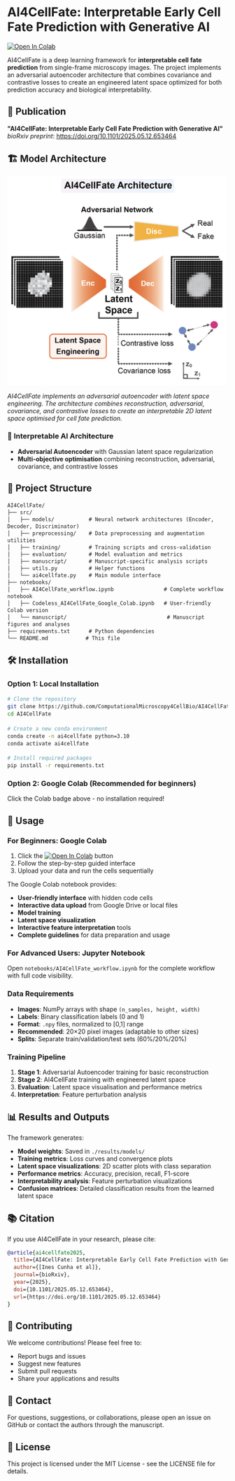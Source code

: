 # AI4CellFate: Interpretable Early Cell Fate Prediction with Generative AI

[![Open In Colab](https://colab.research.google.com/assets/colab-badge.svg)](https://colab.research.google.com/github/ComputationalMicroscopy4CellBio/AI4CellFate/blob/main/notebooks/Codeless_AI4CellFate_Google_Colab.ipynb)

AI4CellFate is a deep learning framework for **interpretable cell fate prediction** from single-frame microscopy images. The project implements an adversarial autoencoder architecture that combines covariance and contrastive losses to create an engineered latent space optimized for both prediction accuracy and biological interpretability.

## 📄 Publication

**"AI4CellFate: Interpretable Early Cell Fate Prediction with Generative AI"**  
*bioRxiv preprint*: https://doi.org/10.1101/2025.05.12.653464

## 🏗️ Model Architecture

<img src="./figures/model_architecture.png" alt="AI4CellFate Architecture" width="500">

*AI4CellFate implements an adversarial autoencoder with latent space engineering. The architecture combines reconstruction, adversarial, covariance, and contrastive losses to create an interpretable 2D latent space optimised for cell fate prediction.*


### 🧠 **Interpretable AI Architecture**
- **Adversarial Autoencoder** with Gaussian latent space regularization
- **Multi-objective optimisation** combining reconstruction, adversarial, covariance, and contrastive losses


## 📁 Project Structure

```
AI4CellFate/
├── src/
│   ├── models/           # Neural network architectures (Encoder, Decoder, Discriminator)
│   ├── preprocessing/    # Data preprocessing and augmentation utilities
│   ├── training/         # Training scripts and cross-validation
│   ├── evaluation/       # Model evaluation and metrics
│   ├── manuscript/       # Manuscript-specific analysis scripts
│   ├── utils.py          # Helper functions
│   └── ai4cellfate.py    # Main module interface
├── notebooks/
│   ├── AI4CellFate_workflow.ipynb                # Complete workflow notebook
│   ├── Codeless_AI4CellFate_Google_Colab.ipynb   # User-friendly Colab version
│   └── manuscript/                                # Manuscript figures and analyses
├── requirements.txt      # Python dependencies
└── README.md            # This file
```

## 🛠️ Installation

### Option 1: Local Installation

```bash
# Clone the repository
git clone https://github.com/ComputationalMicroscopy4CellBio/AI4CellFate.git
cd AI4CellFate

# Create a new conda environment
conda create -n ai4cellfate python=3.10
conda activate ai4cellfate

# Install required packages
pip install -r requirements.txt
```

### Option 2: Google Colab (Recommended for beginners)

Click the Colab badge above - no installation required!

## 📖 Usage

### For Beginners: Google Colab
1. Click the [![Open In Colab](https://colab.research.google.com/assets/colab-badge.svg)](https://colab.research.google.com/github/ComputationalMicroscopy4CellBio/AI4CellFate/blob/main/notebooks/Codeless_AI4CellFate_Google_Colab.ipynb) button
2. Follow the step-by-step guided interface
3. Upload your data and run the cells sequentially

The Google Colab notebook provides:
- **User-friendly interface** with hidden code cells
- **Interactive data upload** from Google Drive or local files
- **Model training** 
- **Latent space visualization**
- **Interactive feature interpretation** tools
- **Complete guidelines** for data preparation and usage

### For Advanced Users: Jupyter Notebook
Open `notebooks/AI4CellFate_workflow.ipynb` for the complete workflow with full code visibility.

### Data Requirements
- **Images**: NumPy arrays with shape `(n_samples, height, width)` 
- **Labels**: Binary classification labels (0 and 1)
- **Format**: `.npy` files, normalized to [0,1] range
- **Recommended**: 20×20 pixel images (adaptable to other sizes)
- **Splits**: Separate train/validation/test sets (60%/20%/20%)

### Training Pipeline
1. **Stage 1**: Adversarial Autoencoder training for basic reconstruction
2. **Stage 2**: AI4CellFate training with engineered latent space
3. **Evaluation**: Latent space visualisation and performance metrics
4. **Interpretation**: Feature perturbation analysis

## 📊 Results and Outputs

The framework generates:
- **Model weights**: Saved in `./results/models/`
- **Training metrics**: Loss curves and convergence plots
- **Latent space visualizations**: 2D scatter plots with class separation
- **Performance metrics**: Accuracy, precision, recall, F1-score
- **Interpretability analysis**: Feature perturbation visualizations
- **Confusion matrices**: Detailed classification results from the learned latent space


## 📚 Citation

If you use AI4CellFate in your research, please cite:

```bibtex
@article{ai4cellfate2025,
  title={AI4CellFate: Interpretable Early Cell Fate Prediction with Generative AI},
  author={[Ines Cunha et al]},
  journal={bioRxiv},
  year={2025},
  doi={10.1101/2025.05.12.653464},
  url={https://doi.org/10.1101/2025.05.12.653464}
}
```

## 🤝 Contributing

We welcome contributions! Please feel free to:
- Report bugs and issues
- Suggest new features
- Submit pull requests
- Share your applications and results

## 📧 Contact

For questions, suggestions, or collaborations, please open an issue on GitHub or contact the authors through the manuscript.

## 📄 License

This project is licensed under the MIT License - see the LICENSE file for details.




